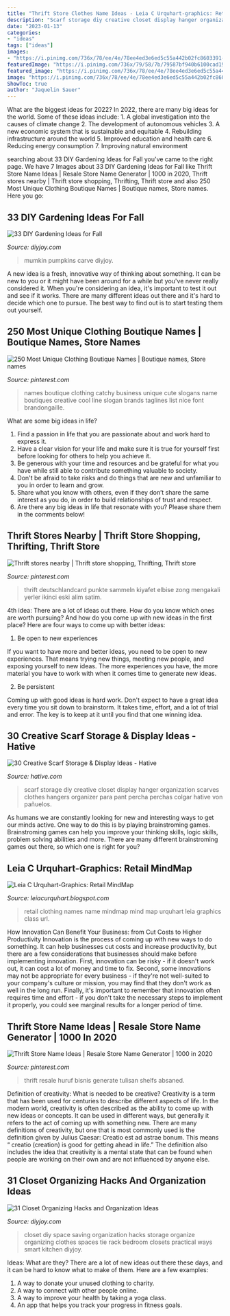 ```yaml
---
title: "Thrift Store Clothes Name Ideas - Leia C Urquhart-graphics: Retail Mindmap"
description: "Scarf storage diy creative closet display hanger organization scarves clothes hangers organizer para pant percha perchas colgar hative von pañuelos"
date: "2023-01-13"
categories:
- "ideas"
tags: ["ideas"]
images:
- "https://i.pinimg.com/736x/78/ee/4e/78ee4ed3e6ed5c55a442b02fc8603391--clothing-boutique-names-ideas-boutique-names-catchy.jpg"
featuredImage: "https://i.pinimg.com/736x/79/58/7b/79587bf940b6100cad19cfa6a687ec27.jpg"
featured_image: "https://i.pinimg.com/736x/78/ee/4e/78ee4ed3e6ed5c55a442b02fc8603391--clothing-boutique-names-ideas-boutique-names-catchy.jpg"
image: "https://i.pinimg.com/736x/78/ee/4e/78ee4ed3e6ed5c55a442b02fc8603391--clothing-boutique-names-ideas-boutique-names-catchy.jpg"
ShowToc: true
author: "Jaquelin Sauer"
---
```



What are the biggest ideas for 2022?
In 2022, there are many big ideas for the world. Some of these ideas include: 1. A global investigation into the causes of climate change 2. The development of autonomous vehicles 3. A new economic system that is sustainable and equitable 4. Rebuilding infrastructure around the world 5. Improved education and health care 6. Reducing energy consumption 7. Improving natural environment 
	

		
searching about 33 DIY Gardening Ideas for Fall you've came to the right page. We have 7 Images about 33 DIY Gardening Ideas for Fall like Thrift Store Name Ideas | Resale Store Name Generator | 1000 in 2020, Thrift stores nearby | Thrift store shopping, Thrifting, Thrift store and also 250 Most Unique Clothing Boutique Names | Boutique names, Store names. Here you go:
		
    
## 33 DIY Gardening Ideas For Fall

<img loading=lazy src="https://diyjoy.com/wp-content/uploads/2016/09/Carve-Out-A-Mumkin.jpg" onerror="this.onerror=null;this.src='https://tse1.mm.bing.net/th?id=OIP.LzOT-LRKP6ftgNT9ncJ26QHaLH&amp;pid=15.1';" alt="33 DIY Gardening Ideas for Fall">

_Source: diyjoy.com_

>mumkin pumpkins carve diyjoy. 

	

A new idea is a fresh, innovative way of thinking about something. It can be new to you or it might have been around for a while but you've never really considered it. When you're considering an idea, it's important to test it out and see if it works. There are many different ideas out there and it's hard to decide which one to pursue. The best way to find out is to start testing them out yourself.

    
## 250 Most Unique Clothing Boutique Names | Boutique Names, Store Names

<img loading=lazy src="https://i.pinimg.com/736x/78/ee/4e/78ee4ed3e6ed5c55a442b02fc8603391--clothing-boutique-names-ideas-boutique-names-catchy.jpg" onerror="this.onerror=null;this.src='https://tse4.mm.bing.net/th?id=OIP.142sZStX6IsVzVJPlZlUAQHaLG&amp;pid=15.1';" alt="250 Most Unique Clothing Boutique Names | Boutique names, Store names">

_Source: pinterest.com_

>names boutique clothing catchy business unique cute slogans name boutiques creative cool line slogan brands taglines list nice font brandongaille. 

	

What are some big ideas in life?
1. Find a passion in life that you are passionate about and work hard to express it.
2. Have a clear vision for your life and make sure it is true for yourself first before looking for others to help you achieve it.
3. Be generous with your time and resources and be grateful for what you have while still able to contribute something valuable to society.
4. Don't be afraid to take risks and do things that are new and unfamiliar to you in order to learn and grow.
5. Share what you know with others, even if they don’t share the same interest as you do, in order to build relationships of trust and respect. 
6. Are there any big ideas in life that resonate with you? Please share them in the comments below!

    
## Thrift Stores Nearby | Thrift Store Shopping, Thrifting, Thrift Store

<img loading=lazy src="https://i.pinimg.com/736x/b5/30/ec/b530ec4401d67f9c670cd2bb2f10df40.jpg" onerror="this.onerror=null;this.src='https://tse4.mm.bing.net/th?id=OIP.oMHT5rrbSHTcxswO8hcLpQHaE8&amp;pid=15.1';" alt="Thrift stores nearby | Thrift store shopping, Thrifting, Thrift store">

_Source: pinterest.com_

>thrift deutschlandcard punkte sammeln kiyafet elbise zong mengakali yerler ikinci eski alim satim. 

	

4th idea:
There are a lot of ideas out there. How do you know which ones are worth pursuing? And how do you come up with new ideas in the first place?
Here are four ways to come up with better ideas:

1. Be open to new experiences

If you want to have more and better ideas, you need to be open to new experiences. That means trying new things, meeting new people, and exposing yourself to new ideas. The more experiences you have, the more material you have to work with when it comes time to generate new ideas.

2. Be persistent

Coming up with good ideas is hard work. Don't expect to have a great idea every time you sit down to brainstorm. It takes time, effort, and a lot of trial and error. The key is to keep at it until you find that one winning idea.

    
## 30 Creative Scarf Storage &amp; Display Ideas - Hative

<img loading=lazy src="https://hative.com/wp-content/uploads/2015/03/scarf-storage-ideas/14-creative-scarf-storage-and-display-ideas.jpg" onerror="this.onerror=null;this.src='https://tse3.mm.bing.net/th?id=OIP.Qv2W_daqyT7jwbLNimVUMgHaKP&amp;pid=15.1';" alt="30 Creative Scarf Storage &amp; Display Ideas - Hative">

_Source: hative.com_

>scarf storage diy creative closet display hanger organization scarves clothes hangers organizer para pant percha perchas colgar hative von pañuelos. 

	

As humans we are constantly looking for new and interesting ways to get our minds active. One way to do this is by playing brainstroming games. Brainstroming games can help you improve your thinking skills, logic skills, problem solving abilities and more. There are many different brainstroming games out there, so which one is right for you?

    
## Leia C Urquhart-Graphics: Retail MindMap

<img loading=lazy src="http://1.bp.blogspot.com/-ElhwyDQmPSo/TxcgQMcknnI/AAAAAAAAAFU/I5g7FzwNac4/w1200-h630-p-k-no-nu/Untitledo2.jpg" onerror="this.onerror=null;this.src='https://tse4.mm.bing.net/th?id=OIP.855weXq43xt_6G6z9spo9wHaFg&amp;pid=15.1';" alt="Leia C Urquhart-Graphics: Retail MindMap">

_Source: leiacurquhart.blogspot.com_

>retail clothing names name mindmap mind map urquhart leia graphics class url. 

	

How Innovation Can Benefit Your Business: from Cut Costs to Higher Productivity
Innovation is the process of coming up with new ways to do something. It can help businesses cut costs and increase productivity, but there are a few considerations that businesses should make before implementing innovation. First, innovation can be risky - if it doesn't work out, it can cost a lot of money and time to fix. Second, some innovations may not be appropriate for every business - if they're not well-suited to your company's culture or mission, you may find that they don't work as well in the long run. Finally, it's important to remember that innovation often requires time and effort - if you don't take the necessary steps to implement it properly, you could see marginal results for a longer period of time.

    
## Thrift Store Name Ideas | Resale Store Name Generator | 1000 In 2020

<img loading=lazy src="https://i.pinimg.com/736x/79/58/7b/79587bf940b6100cad19cfa6a687ec27.jpg" onerror="this.onerror=null;this.src='https://tse3.mm.bing.net/th?id=OIP.J6dM_5buvy4VFqvHd0EnVQHaLH&amp;pid=15.1';" alt="Thrift Store Name Ideas | Resale Store Name Generator | 1000 in 2020">

_Source: pinterest.com_

>thrift resale huruf bisnis generate tulisan shelfs absaned. 

	

Definition of creativity: What is needed to be creative?
Creativity is a term that has been used for centuries to describe different aspects of life. In the modern world, creativity is often described as the ability to come up with new ideas or concepts. It can be used in different ways, but generally it refers to the act of coming up with something new. There are many definitions of creativity, but one that is most commonly used is the definition given by Julius Caesar: Creatio est ad astrae bonum. This means “ creatio (creation) is good for getting ahead in life.” The definition also includes the idea that creativity is a mental state that can be found when people are working on their own and are not influenced by anyone else.

    
## 31 Closet Organizing Hacks And Organization Ideas

<img loading=lazy src="http://diyjoy.com/wp-content/uploads/2016/01/Space-Saving-Tie-Rack.jpg" onerror="this.onerror=null;this.src='https://tse1.mm.bing.net/th?id=OIP.Zwim4RWJ05mJLpCr9uZENAHaJ3&amp;pid=15.1';" alt="31 Closet Organizing Hacks and Organization Ideas">

_Source: diyjoy.com_

>closet diy space saving organization hacks storage organize organizing clothes spaces tie rack bedroom closets practical ways smart kitchen diyjoy. 

	

Ideas: What are they?
There are a lot of new ideas out there these days, and it can be hard to know what to make of them. Here are a few examples:
1. A way to donate your unused clothing to charity.
2. A way to connect with other people online.
3. A way to improve your health by taking a yoga class.
4. An app that helps you track your progress in fitness goals.

